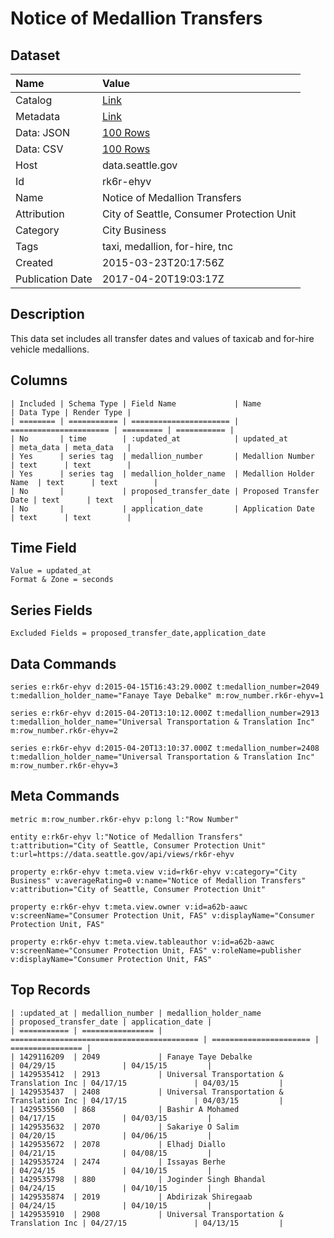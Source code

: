 # Notice of Medallion Transfers

## Dataset

| Name | Value |
| :--- | :---- |
| Catalog | [Link](https://catalog.data.gov/dataset/notice-of-medallion-transfers) |
| Metadata | [Link](https://data.seattle.gov/api/views/rk6r-ehyv) |
| Data: JSON | [100 Rows](https://data.seattle.gov/api/views/rk6r-ehyv/rows.json?max_rows=100) |
| Data: CSV | [100 Rows](https://data.seattle.gov/api/views/rk6r-ehyv/rows.csv?max_rows=100) |
| Host | data.seattle.gov |
| Id | rk6r-ehyv |
| Name | Notice of Medallion Transfers |
| Attribution | City of Seattle, Consumer Protection Unit |
| Category | City Business |
| Tags | taxi, medallion, for-hire, tnc |
| Created | 2015-03-23T20:17:56Z |
| Publication Date | 2017-04-20T19:03:17Z |

## Description

This data set includes all transfer dates and values of taxicab and for-hire vehicle medallions.

## Columns

```ls
| Included | Schema Type | Field Name             | Name                   | Data Type | Render Type |
| ======== | =========== | ====================== | ====================== | ========= | =========== |
| No       | time        | :updated_at            | updated_at             | meta_data | meta_data   |
| Yes      | series tag  | medallion_number       | Medallion Number       | text      | text        |
| Yes      | series tag  | medallion_holder_name  | Medallion Holder Name  | text      | text        |
| No       |             | proposed_transfer_date | Proposed Transfer Date | text      | text        |
| No       |             | application_date       | Application Date       | text      | text        |
```

## Time Field

```ls
Value = updated_at
Format & Zone = seconds
```

## Series Fields

```ls
Excluded Fields = proposed_transfer_date,application_date
```

## Data Commands

```ls
series e:rk6r-ehyv d:2015-04-15T16:43:29.000Z t:medallion_number=2049 t:medallion_holder_name="Fanaye Taye Debalke" m:row_number.rk6r-ehyv=1

series e:rk6r-ehyv d:2015-04-20T13:10:12.000Z t:medallion_number=2913 t:medallion_holder_name="Universal Transportation & Translation Inc" m:row_number.rk6r-ehyv=2

series e:rk6r-ehyv d:2015-04-20T13:10:37.000Z t:medallion_number=2408 t:medallion_holder_name="Universal Transportation & Translation Inc" m:row_number.rk6r-ehyv=3
```

## Meta Commands

```ls
metric m:row_number.rk6r-ehyv p:long l:"Row Number"

entity e:rk6r-ehyv l:"Notice of Medallion Transfers" t:attribution="City of Seattle, Consumer Protection Unit" t:url=https://data.seattle.gov/api/views/rk6r-ehyv

property e:rk6r-ehyv t:meta.view v:id=rk6r-ehyv v:category="City Business" v:averageRating=0 v:name="Notice of Medallion Transfers" v:attribution="City of Seattle, Consumer Protection Unit"

property e:rk6r-ehyv t:meta.view.owner v:id=a62b-aawc v:screenName="Consumer Protection Unit, FAS" v:displayName="Consumer Protection Unit, FAS"

property e:rk6r-ehyv t:meta.view.tableauthor v:id=a62b-aawc v:screenName="Consumer Protection Unit, FAS" v:roleName=publisher v:displayName="Consumer Protection Unit, FAS"
```

## Top Records

```ls
| :updated_at | medallion_number | medallion_holder_name                      | proposed_transfer_date | application_date | 
| =========== | ================ | ========================================== | ====================== | ================ | 
| 1429116209  | 2049             | Fanaye Taye Debalke                        | 04/29/15               | 04/15/15         | 
| 1429535412  | 2913             | Universal Transportation & Translation Inc | 04/17/15               | 04/03/15         | 
| 1429535437  | 2408             | Universal Transportation & Translation Inc | 04/17/15               | 04/03/15         | 
| 1429535560  | 868              | Bashir A Mohamed                           | 04/17/15               | 04/03/15         | 
| 1429535632  | 2070             | Sakariye O Salim                           | 04/20/15               | 04/06/15         | 
| 1429535672  | 2078             | Elhadj Diallo                              | 04/21/15               | 04/08/15         | 
| 1429535724  | 2474             | Issayas Berhe                              | 04/24/15               | 04/10/15         | 
| 1429535798  | 880              | Joginder Singh Bhandal                     | 04/24/15               | 04/10/15         | 
| 1429535874  | 2019             | Abdirizak Shiregaab                        | 04/24/15               | 04/10/15         | 
| 1429535910  | 2908             | Universal Transportation & Translation Inc | 04/27/15               | 04/13/15         | 
```